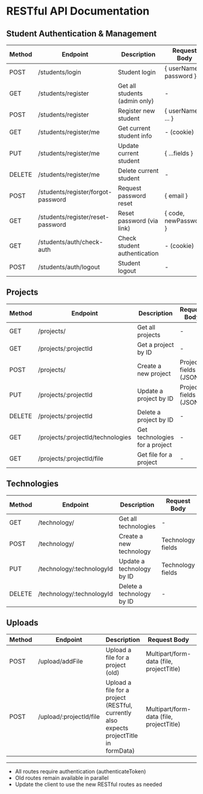 # RESTful API Documentation

## Student Authentication & Management

| Method | Endpoint                        | Description                        | Request Body                | Response                |
|--------|----------------------------------|------------------------------------|-----------------------------|-------------------------|
| POST   | /students/login                 | Student login                      | { userName, password }      | { loggedIn, user, ... } |
| GET    | /students/register              | Get all students (admin only)      | -                           | Array of students       |
| POST   | /students/register              | Register new student               | { userName, ... }           | { message, user }       |
| GET    | /students/register/me           | Get current student info           | - (cookie)                  | { user }                |
| PUT    | /students/register/me           | Update current student             | { ...fields }               | { message, user }       |
| DELETE | /students/register/me           | Delete current student             | -                           | { message }             |
| POST   | /students/register/forgot-password | Request password reset         | { email }                   | { message }             |
| GET    | /students/register/reset-password  | Reset password (via link)      | { code, newPassword }       | { message }             |
| GET    | /students/auth/check-auth       | Check student authentication       | - (cookie)                  | { isAuthenticated, user }|
| POST   | /students/auth/logout           | Student logout                     | -                           | { loggedOut, message }  |

## Projects

| Method | Endpoint                              | Description                        | Request Body         | Response                |
|--------|----------------------------------------|------------------------------------|----------------------|-------------------------|
| GET    | /projects/                            | Get all projects                   | -                    | Array of projects       |
| GET    | /projects/:projectId                  | Get a project by ID                | -                    | Project object          |
| POST   | /projects/                            | Create a new project               | Project fields (JSON)| Project object          |
| PUT    | /projects/:projectId                  | Update a project by ID             | Project fields (JSON)| Project object          |
| DELETE | /projects/:projectId                  | Delete a project by ID             | -                    | 204 No Content          |
| GET    | /projects/:projectId/technologies     | Get technologies for a project     | -                    | Array of technologies   |
| GET    | /projects/:projectId/file             | Get file for a project             | -                    | File download           |

## Technologies

| Method | Endpoint                              | Description                        | Request Body         | Response                |
|--------|----------------------------------------|------------------------------------|----------------------|-------------------------|
| GET    | /technology/                          | Get all technologies               | -                    | Array of technologies   |
| POST   | /technology/                          | Create a new technology            | Technology fields    | Success message         |
| PUT    | /technology/:technologyId             | Update a technology by ID          | Technology fields    | Success message         |
| DELETE | /technology/:technologyId             | Delete a technology by ID          | -                    | Success message         |

## Uploads

| Method | Endpoint                              | Description                        | Request Body         | Response                |
|--------|----------------------------------------|------------------------------------|----------------------|-------------------------|
| POST   | /upload/addFile                       | Upload a file for a project (old)  | Multipart/form-data (file, projectTitle) | Success message, path   |
| POST   | /upload/:projectId/file               | Upload a file for a project (RESTful, currently also expects projectTitle in formData) | Multipart/form-data (file, projectTitle) | Success message, path   |

---

- All routes require authentication (authenticateToken)
- Old routes remain available in parallel
- Update the client to use the new RESTful routes as needed 